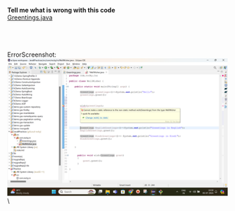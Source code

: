 **Tell me what is wrong with this code**\
[Greentings.java](https://github.com/Rockycta/corejava2/blob/rocky/MyPractices/src/com/rocky/in/Greentings.java)\
\
\
\
\
ErrorScreenshot: 
![alt text](https://github.com/Rockycta/corejava2/blob/rocky/MyPractices/Screenshot%20(27).png)\
\


